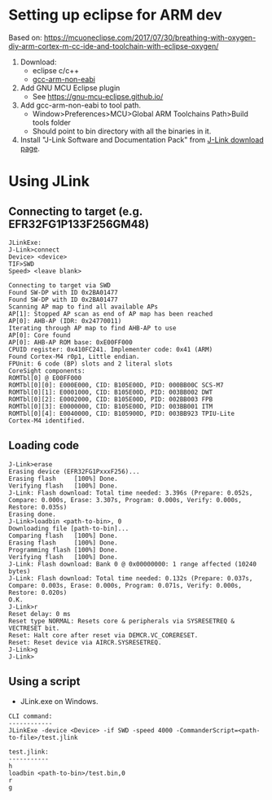 # Setting up eclipse for ARM dev
Based on:
https://mcuoneclipse.com/2017/07/30/breathing-with-oxygen-diy-arm-cortex-m-cc-ide-and-toolchain-with-eclipse-oxygen/

1. Download:
    - eclipse c/c++
    - [gcc-arm-non-eabi](https://developer.arm.com/open-source/gnu-toolchain/gnu-rm/downloads)
1. Add GNU MCU Eclipse plugin
    - See https://gnu-mcu-eclipse.github.io/
1. Add gcc-arm-non-eabi to tool path.
    - Window>Preferences>MCU>Global ARM Toolchains Path>Build tools folder
    - Should point to bin directory with all the binaries in it.
1. Install "J-Link Software and Documentation Pack" from [J-Link download page](https://www.segger.com/downloads/jlink/).


# Using JLink
## Connecting to target (e.g. EFR32FG1P133F256GM48)
```
JLinkExe:
J-Link>connect
Device> <device>
TIF>SWD
Speed> <leave blank>

Connecting to target via SWD
Found SW-DP with ID 0x2BA01477
Found SW-DP with ID 0x2BA01477
Scanning AP map to find all available APs
AP[1]: Stopped AP scan as end of AP map has been reached
AP[0]: AHB-AP (IDR: 0x24770011)
Iterating through AP map to find AHB-AP to use
AP[0]: Core found
AP[0]: AHB-AP ROM base: 0xE00FF000
CPUID register: 0x410FC241. Implementer code: 0x41 (ARM)
Found Cortex-M4 r0p1, Little endian.
FPUnit: 6 code (BP) slots and 2 literal slots
CoreSight components:
ROMTbl[0] @ E00FF000
ROMTbl[0][0]: E000E000, CID: B105E00D, PID: 000BB00C SCS-M7
ROMTbl[0][1]: E0001000, CID: B105E00D, PID: 003BB002 DWT
ROMTbl[0][2]: E0002000, CID: B105E00D, PID: 002BB003 FPB
ROMTbl[0][3]: E0000000, CID: B105E00D, PID: 003BB001 ITM
ROMTbl[0][4]: E0040000, CID: B105900D, PID: 003BB923 TPIU-Lite
Cortex-M4 identified.
```

## Loading code
```
J-Link>erase
Erasing device (EFR32FG1PxxxF256)...
Erasing flash     [100%] Done.
Verifying flash   [100%] Done.
J-Link: Flash download: Total time needed: 3.396s (Prepare: 0.052s, Compare: 0.000s, Erase: 3.307s, Program: 0.000s, Verify: 0.000s, Restore: 0.035s)
Erasing done.
J-Link>loadbin <path-to-bin>, 0
Downloading file [path-to-bin]...
Comparing flash   [100%] Done.
Erasing flash     [100%] Done.
Programming flash [100%] Done.
Verifying flash   [100%] Done.
J-Link: Flash download: Bank 0 @ 0x00000000: 1 range affected (10240 bytes)
J-Link: Flash download: Total time needed: 0.132s (Prepare: 0.037s, Compare: 0.003s, Erase: 0.000s, Program: 0.071s, Verify: 0.000s, Restore: 0.020s)
O.K.
J-Link>r
Reset delay: 0 ms
Reset type NORMAL: Resets core & peripherals via SYSRESETREQ & VECTRESET bit.
Reset: Halt core after reset via DEMCR.VC_CORERESET.
Reset: Reset device via AIRCR.SYSRESETREQ.
J-Link>g
J-Link>
```

## Using a script
- JLink.exe on Windows.
```
CLI command:
------------
JLinkExe -device <Device> -if SWD -speed 4000 -CommanderScript=<path-to-file>/test.jlink

test.jlink:
-----------
h
loadbin <path-to-bin>/test.bin,0
r
g
```




